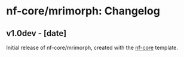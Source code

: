 # nf-core/mrimorph: Changelog

## v1.0dev - [date]
Initial release of nf-core/mrimorph, created with the [nf-core](http://nf-co.re/) template.
